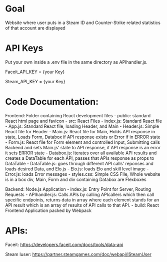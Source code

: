 # Goal 

Website where user puts in a Steam ID and Counter-Strike related statistics of that account are displayed

# API Keys

Put your own inside a .env file in the same directory as APIhandler.js.

Faceit_API_KEY = {your Key}

Steam_API_KEY = {your Key}

# Code Documentation:

Frontend: Folder containing React development files
    - public: standard React html page and favicon
    - src: React Files
        - index.js: Standard React file
        - App.js: Standard React file, loading Header, and Main
        - Header.js: Simple React file for Header
        - Main.js: React file for Main, Holds API response in state, Loads Form, Databox if API response exists or Error if in ERROR state
        - Form.js: React file for Form element and controlled Input, Submitting calls Backend and sets Main.js' state to API response, if API response is an error it sets ERROR state 
        - Databox.js: Iterates over all available API results and creates a DataTable for each API, passes that APIs response as props to DataTable
        - DataTable.js: goes through different API calls' reponses and loads desired Data, and Elo.js
        - Elo.js: loads Elo and skill level image
        - Error.js: loads Error messages
        - styles.css: Simple CSS FIle, Whole website is in a box div, Main, Form and div containing Databox are Flexboxes

Backend: Node.js Application
    - index.js: Entry Point for Server, Routing Requests
    - APIhandler.js: Calls APIs by calling APIcallers which then call specific endpoints, returns data in array where each element stands for an API result which is an array of results of API calls to that API.
    - build: React Frontend Application packed by Webpack

# APIs:

Faceit: https://developers.faceit.com/docs/tools/data-api

Steam Iuser: https://partner.steamgames.com/doc/webapi/ISteamUser